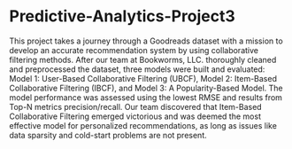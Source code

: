 # Predictive-Analytics-Project3
This project takes a journey through a Goodreads dataset with a mission to develop an accurate recommendation system by using collaborative filtering methods.  After our team at Bookworms, LLC. thoroughly cleaned and preprocessed the dataset, three models were built and evaluated: Model 1: User-Based Collaborative Filtering (UBCF), Model 2: Item-Based Collaborative Filtering (IBCF), and Model 3: A Popularity-Based Model. The model performance was assessed
using the lowest RMSE and results from Top-N metrics precision/recall. Our team discovered that Item-Based Collaborative Filtering emerged victorious and was deemed the most effective model for personalized recommendations, as long as issues like data sparsity and cold-start problems are not present.

